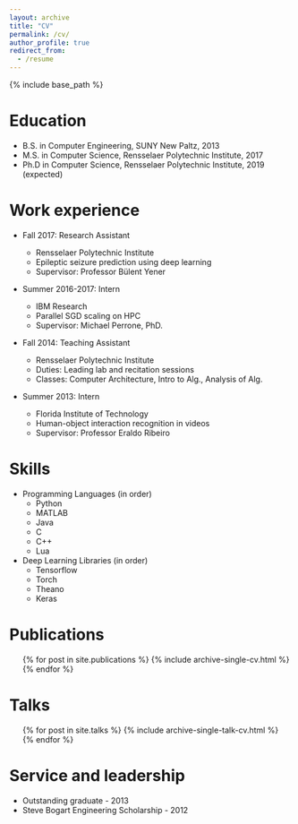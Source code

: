 ```yaml
---
layout: archive
title: "CV"
permalink: /cv/
author_profile: true
redirect_from:
  - /resume
---
```


{% include base_path %}

Education
======
* B.S. in Computer Engineering, SUNY New Paltz, 2013
* M.S. in Computer Science, Rensselaer Polytechnic Institute, 2017
* Ph.D in Computer Science, Rensselaer Polytechnic Institute, 2019 (expected)

Work experience
======
* Fall 2017: Research Assistant
  * Rensselaer Polytechnic Institute
  * Epileptic seizure prediction using deep learning
  * Supervisor: Professor Bülent Yener
  
* Summer 2016-2017: Intern
  * IBM Research
  * Parallel SGD scaling on HPC
  * Supervisor: Michael Perrone, PhD.

* Fall 2014: Teaching Assistant
  * Rensselaer Polytechnic Institute
  * Duties: Leading lab and recitation sessions
  * Classes: Computer Architecture, Intro to Alg., Analysis of Alg.

* Summer 2013: Intern
  * Florida Institute of Technology
  * Human-object interaction recognition in videos
  * Supervisor: Professor Eraldo Ribeiro
    
Skills
======
* Programming Languages (in order)
  * Python
  * MATLAB
  * Java
  * C
  * C++
  * Lua
* Deep Learning Libraries (in order)
  * Tensorflow
  * Torch
  * Theano
  * Keras

Publications
======
  <ul>{% for post in site.publications %}
    {% include archive-single-cv.html %}
  {% endfor %}</ul>
  
Talks
======
  <ul>{% for post in site.talks %}
    {% include archive-single-talk-cv.html %}
  {% endfor %}</ul>
  
Service and leadership
======
* Outstanding graduate - 2013
* Steve Bogart Engineering Scholarship - 2012
